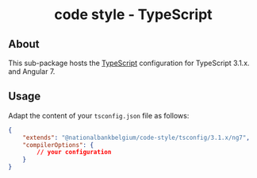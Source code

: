 <h1 align="center">
   code style - TypeScript
</h1>

## About

This sub-package hosts the [TypeScript](https://www.typescriptlang.org/) configuration for TypeScript 3.1.x. and Angular 7.

## Usage

Adapt the content of your `tsconfig.json` file as follows:

```json
{
	"extends": "@nationalbankbelgium/code-style/tsconfig/3.1.x/ng7",
	"compilerOptions": {
		// your configuration
	}
}
```
